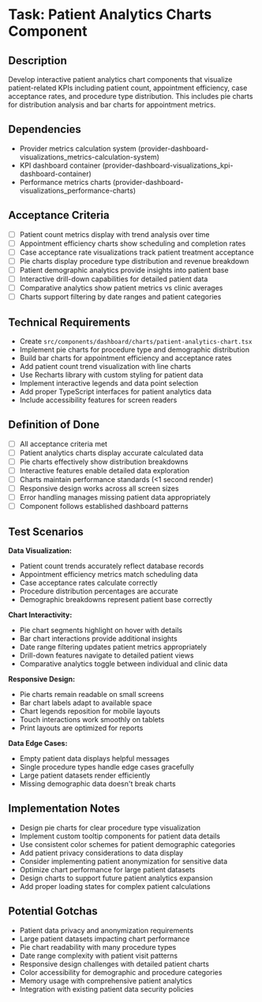 # Task: Patient Analytics Charts Component

## Description
Develop interactive patient analytics chart components that visualize patient-related KPIs including patient count, appointment efficiency, case acceptance rates, and procedure type distribution. This includes pie charts for distribution analysis and bar charts for appointment metrics.

## Dependencies
- Provider metrics calculation system (provider-dashboard-visualizations_metrics-calculation-system)
- KPI dashboard container (provider-dashboard-visualizations_kpi-dashboard-container)
- Performance metrics charts (provider-dashboard-visualizations_performance-charts)

## Acceptance Criteria
- [ ] Patient count metrics display with trend analysis over time
- [ ] Appointment efficiency charts show scheduling and completion rates
- [ ] Case acceptance rate visualizations track patient treatment acceptance
- [ ] Pie charts display procedure type distribution and revenue breakdown
- [ ] Patient demographic analytics provide insights into patient base
- [ ] Interactive drill-down capabilities for detailed patient data
- [ ] Comparative analytics show patient metrics vs clinic averages
- [ ] Charts support filtering by date ranges and patient categories

## Technical Requirements
- Create `src/components/dashboard/charts/patient-analytics-chart.tsx`
- Implement pie charts for procedure type and demographic distribution
- Build bar charts for appointment efficiency and acceptance rates
- Add patient count trend visualization with line charts
- Use Recharts library with custom styling for patient data
- Implement interactive legends and data point selection
- Add proper TypeScript interfaces for patient analytics data
- Include accessibility features for screen readers

## Definition of Done
- [ ] All acceptance criteria met
- [ ] Patient analytics charts display accurate calculated data
- [ ] Pie charts effectively show distribution breakdowns
- [ ] Interactive features enable detailed data exploration
- [ ] Charts maintain performance standards (<1 second render)
- [ ] Responsive design works across all screen sizes
- [ ] Error handling manages missing patient data appropriately
- [ ] Component follows established dashboard patterns

## Test Scenarios
**Data Visualization:**
- Patient count trends accurately reflect database records
- Appointment efficiency metrics match scheduling data
- Case acceptance rates calculate correctly
- Procedure distribution percentages are accurate
- Demographic breakdowns represent patient base correctly

**Chart Interactivity:**
- Pie chart segments highlight on hover with details
- Bar chart interactions provide additional insights
- Date range filtering updates patient metrics appropriately
- Drill-down features navigate to detailed patient views
- Comparative analytics toggle between individual and clinic data

**Responsive Design:**
- Pie charts remain readable on small screens
- Bar chart labels adapt to available space
- Chart legends reposition for mobile layouts
- Touch interactions work smoothly on tablets
- Print layouts are optimized for reports

**Data Edge Cases:**
- Empty patient data displays helpful messages
- Single procedure types handle edge cases gracefully
- Large patient datasets render efficiently
- Missing demographic data doesn't break charts

## Implementation Notes
- Design pie charts for clear procedure type visualization
- Implement custom tooltip components for patient data details
- Use consistent color schemes for patient demographic categories
- Add patient privacy considerations to data display
- Consider implementing patient anonymization for sensitive data
- Optimize chart performance for large patient datasets
- Design charts to support future patient analytics expansion
- Add proper loading states for complex patient calculations

## Potential Gotchas
- Patient data privacy and anonymization requirements
- Large patient datasets impacting chart performance
- Pie chart readability with many procedure types
- Date range complexity with patient visit patterns
- Responsive design challenges with detailed patient charts
- Color accessibility for demographic and procedure categories
- Memory usage with comprehensive patient analytics
- Integration with existing patient data security policies
